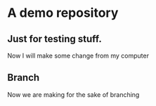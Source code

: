 # A demo repository
## Just for testing stuff.

Now I will make some change from my computer

## Branch
Now we are making for the sake of branching